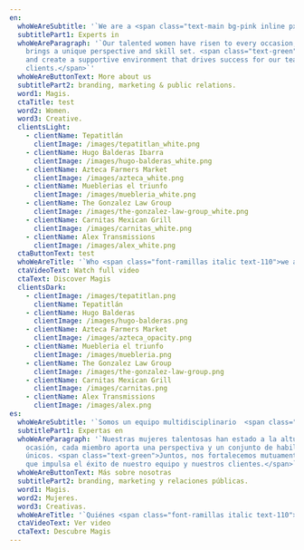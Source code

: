```yaml
---
en:
  whoWeAreSubtitle: '`We are a <span class="text-main bg-pink inline px-2.5 py-1.5 rounded-full font-ramillas italic font-bold text-110"> 100% women-led</span> multidisciplinary team.`'
  subtitlePart1: Experts in
  whoWeAreParagraph: '`Our talented women have risen to every occasion, each member
    brings a unique perspective and skill set. <span class="text-green">Together, we empower one another
    and create a supportive environment that drives success for our team and
    clients.</span>`'
  whoWeAreButtonText: More about us
  subtitlePart2: branding, marketing & public relations.
  word1: Magis.
  ctaTitle: test
  word2: Women.
  word3: Creative.
  clientsLight:
    - clientName: Tepatitlán
      clientImage: /images/tepatitlan_white.png
    - clientName: Hugo Balderas Ibarra
      clientImage: /images/hugo-balderas_white.png
    - clientName: Azteca Farmers Market
      clientImage: /images/azteca_white.png
    - clientName: Mueblerias el triunfo
      clientImage: /images/muebleria_white.png
    - clientName: The Gonzalez Law Group
      clientImage: /images/the-gonzalez-law-group_white.png
    - clientName: Carnitas Mexican Grill
      clientImage: /images/carnitas_white.png
    - clientName: Alex Transmissions
      clientImage: /images/alex_white.png
  ctaButtonText: test
  whoWeAreTitle: '`Who <span class="font-ramillas italic text-110">we are</span>`'
  ctaVideoText: Watch full video
  ctaText: Discover Magis
  clientsDark:
    - clientImage: /images/tepatitlan.png
      clientName: Tepatitlán
    - clientName: Hugo Balderas
      clientImage: /images/hugo-balderas.png
    - clientName: Azteca Farmers Market
      clientImage: /images/azteca_opacity.png
    - clientName: Muebleria el triunfo
      clientImage: /images/muebleria.png
    - clientName: The Gonzalez Law Group
      clientImage: /images/the-gonzalez-law-group.png
    - clientName: Carnitas Mexican Grill
      clientImage: /images/carnitas.png
    - clientName: Alex Transmissions
      clientImage: /images/alex.png
es:
  whoWeAreSubtitle: '`Somos un equipo multidisciplinario  <span class="text-main bg-pink inline px-2.5 py-1.5 rounded-full font-ramillas italic font-bold text-110">100% liderado por mujeres.</span>`'
  subtitlePart1: Expertas en
  whoWeAreParagraph: '`Nuestras mujeres talentosas han estado a la altura de cada
    ocasión, cada miembro aporta una perspectiva y un conjunto de habilidades
    únicos. <span class="text-green">Juntos, nos fortalecemos mutuamente y creamos un entorno de apoyo
    que impulsa el éxito de nuestro equipo y nuestros clientes.</span>`'
  whoWeAreButtonText: Más sobre nosotras
  subtitlePart2: branding, marketing y relaciones públicas.
  word1: Magis.
  word2: Mujeres.
  word3: Creativas.
  whoWeAreTitle: '`Quiénes <span class="font-ramillas italic text-110">somos</span>`'
  ctaVideoText: Ver video
  ctaText: Descubre Magis
---
```

